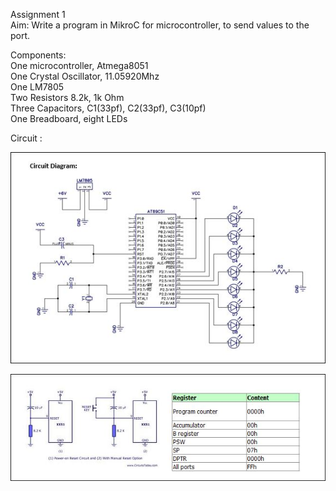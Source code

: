 Assignment 1  
Aim: Write a program in MikroC for microcontroller, to send values to the port.  
  
Components:  
One microcontroller, Atmega8051  
One Crystal Oscillator, 11.05920Mhz  
One LM7805  
Two Resistors 8.2k, 1k Ohm  
Three Capacitors, C1(33pf), C2(33pf), C3(10pf)  
One Breadboard, eight LEDs  

Circuit :  

![alt text](https://github.com/rajatsharma369007/Embedded_system/blob/master/Led_blinking/Circuit/1.JPG)

![alt text](https://github.com/rajatsharma369007/Embedded_system/blob/master/Led_blinking/Circuit/2.JPG)

